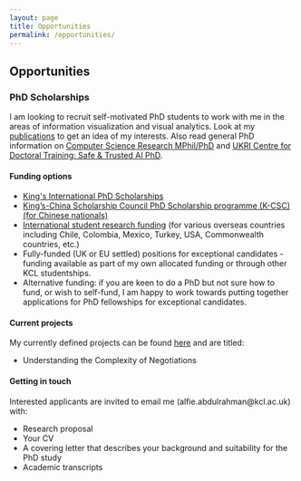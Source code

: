 ```yaml
---
layout: page
title: Opportunities
permalink: /opportunities/
---
```

<h2>Opportunities</h2>

<h3>PhD Scholarships</h3>

<p>I am looking to recruit self-motivated PhD students to work with me in the areas of information visualization and visual analytics.
Look at my <a href="{{ "/publications/" | prepend: site.baseurl }}">publications</a> to get an idea of my interests. Also read general PhD information on
<a href="https://www.kcl.ac.uk/study-legacy/postgraduate/research-courses/computer-science-research-mphil-phd">Computer Science Research MPhil/PhD</a>
and <a href="https://safeandtrustedai.org/">UKRI Centre for Doctoral Training: Safe & Trusted AI PhD</a>.

<h4>Funding options</h4>

<ul>
<li><a href="https://www.kcl.ac.uk/research/funding-opportunities/doctoral-research-opportunities/international-scholarships">King's International PhD Scholarships</a></li>
<li><a href="https://www.kcl.ac.uk/study-legacy/funding/kings-china-scholarship-council-phd-scholarship-programme-k-csc">King’s-China Scholarship Council PhD Scholarship programme (K-CSC) (for Chinese nationals)</a></li>
<li><a href="https://www.kcl.ac.uk/study-legacy/postgraduate/fees-and-funding/student-funding/postgraduate-research-funding/international-student-research-funding">International student research funding</a> (for various overseas countries including Chile, Colombia, Mexico, Turkey, USA, Commonwealth countries, etc.)</li>
<li>Fully-funded (UK or EU settled) positions for exceptional candidates - funding available as part of my own allocated funding or through other KCL studentships.</li>
<li>Alternative funding: if you are keen to do a PhD but not sure how to fund, or wish to self-fund, I am happy to work towards putting together applications for PhD fellowships for exceptional candidates.</li>
</ul>

<h4>Current projects</h4>

<p>My currently defined projects can be found <a href="https://www.kcl.ac.uk/informatics/postgraduate/research-degrees">here</a> and are titled:</p>

<ul>
<li>Understanding the Complexity of Negotiations</li>
</ul>

<h4>Getting in touch</h4>

<p>Interested applicants are invited to email me (alfie.abdulrahman@kcl.ac.uk) with:</p>

<ul>
<li>Research proposal</li>
<li>Your CV</li>
<li>A covering letter that describes your background and suitability for the PhD study</li>
<li>Academic transcripts</li>
</ul>
  
